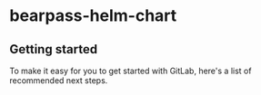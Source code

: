 # bearpass-helm-chart



## Getting started

To make it easy for you to get started with GitLab, here's a list of recommended next steps.